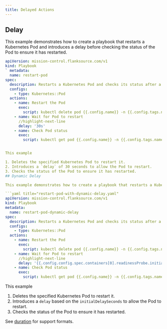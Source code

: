 ```yaml
---
title: Delayed Actions
---
```


## Delay

This example demonstrates how to create a playbook that restarts a Kubernetes Pod and introduces a delay before checking the status of the Pod to ensure it has restarted.

````yaml title="restart-pod-with-delay.yaml"
apiVersion: mission-control.flanksource.com/v1
kind: Playbook
` metadata:
  name: restart-pod
spec:
  description: Restarts a Kubernetes Pod and checks its status after a delay
  configs:
    - type: Kubernetes::Pod
  actions:
    - name: Restart the Pod
      exec:
        script: kubectl delete pod {{.config.name}} -n {{.config.tags.namespace}}
    - name: Wait for Pod to restart
      //highlight-next-line
      delay: '30s'
    - name: Check Pod status
      exec:
        script: kubectl get pod {{.config.name}} -n {{.config.tags.namespace}} -o jsonpath='{.status.phase}'


This example

1. Deletes the specified Kubernetes Pod to restart it.
2. Introduces a `delay` of 30 seconds to allow the Pod to restart.
3. Checks the status of the Pod to ensure it has restarted.
## Dynamic Delay

This example demonstrates how to create a playbook that restarts a Kubernetes Pod and introduces a delay based on the `readinessProbe.initialDelaySeconds` before checking the status of the Pod to ensure it has restarted properly.

```yaml title="restart-pod-with-dynamic-delay.yaml"
apiVersion: mission-control.flanksource.com/v1
kind: Playbook
metadata:
  name: restart-pod-dynamic-delay
spec:
  description: Restarts a Kubernetes Pod and checks its status after a dynamic delay
  configs:
    - type: Kubernetes::Pod
  actions:
    - name: Restart the Pod
      exec:
        script: kubectl delete pod {{.config.name}} -n {{.config.tags.namespace}}
    - name: Wait for Pod to restart
      //highlight-next-line
      delay: '{{.config.config.spec.containers[0].readinessProbe.initialDelaySeconds}}s'
    - name: Check Pod status
      exec:
        script: kubectl get pod {{.config.name}} -n {{.config.tags.namespace}} -o jsonpath='{.status.phase}'
````

This example

1. Deletes the specified Kubernetes Pod to restart it.
2. Introduces a `delay` based on the `initialDelaySeconds` to allow the Pod to restart.
3. Checks the status of the Pod to ensure it has restarted.

See [duration](/reference/types#duration) for support formats.

